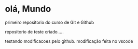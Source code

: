 # olá, Mundo
 primeiro repositorio do curso de Git e Github

 repositorio de teste criado.....
 
 testando modificacoes pelo github.
modificação feita no vscode
